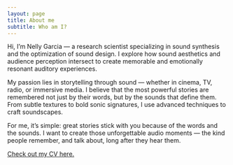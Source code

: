 ```yaml
---
layout: page
title: About me
subtitle: Who am I?
---
```


Hi, I’m Nelly Garcia — a research scientist specializing in sound synthesis and the optimization of sound design. I explore how sound aesthetics and audience perception intersect to create memorable and emotionally resonant auditory experiences.

My passion lies in storytelling through sound — whether in cinema, TV, radio, or immersive media. I believe that the most powerful stories are remembered not just by their words, but by the sounds that define them. From subtle textures to bold sonic signatures, I use advanced techniques to craft soundscapes.

For me, it’s simple: great stories stick with you because of the words and the sounds. I want to create those unforgettable audio moments — the kind people remember, and talk about, long after they hear them.

[Check out my CV here.](https://drive.google.com/file/d/1GCPW6lHandLn77KUGbZ88OpQZgi3mbd6/view?usp=sharing)




